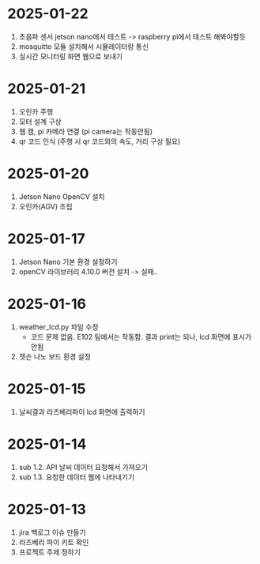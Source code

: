 # 2025-01-22
1. 초음파 센서 jetson nano에서 테스트 -> raspberry pi에서 테스트 해봐야할듯
2. mosquitto 모듈 설치해서 시뮬레이터랑 통신
3. 실시간 모니터링 화면 웹으로 보내기

# 2025-01-21
1. 오린카 주행
2. 모터 설계 구상
3. 웹 캠, pi 카메라 연결 (pi camera는 작동안됨)
4. qr 코드 인식 (주행 시 qr 코드와의 속도, 거리 구상 필요)

# 2025-01-20
1. Jetson Nano OpenCV 설치
2. 오린카(AGV) 조립

# 2025-01-17
1. Jetson Nano 기본 환경 설정하기
2. openCV 라이브러리 4.10.0 버전 설치 -> 실패..

# 2025-01-16
1. weather_lcd.py 파일 수정
    - 코드 문제 없음. E102 팀에서는 작동함. 결과 print는 되나, lcd 화면에 표시가 안됨
2. 젯슨 나노 보드 환경 설정

# 2025-01-15
1. 날씨결과 라즈베리파이 lcd 화면에 출력하기

# 2025-01-14
1. sub 1.2. API 날씨 데이터 요청해서 가져오기
2. sub 1.3. 요청한 데이터 웹에 나타내기기


# 2025-01-13
1. jira 백로그 이슈 만들기
2. 라즈베리 파이 키트 확인
3. 프로젝트 주제 정하기